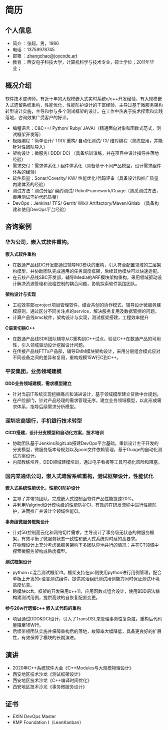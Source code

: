 # 简历

## 个人信息

- 简介 ：张超，男，1986
- 电话 ：13759978745
- 邮箱 ：zhangchao@joycode.art
- 教育 ：西安电子科技大学，计算机科学与技术专业，硕士学位；2011年毕业；

## 概况介绍

软件技术咨询师。有近十年的大规模嵌入式实时系统c/c++开发经验，有大规模嵌入式遗留系统重构、性能优化，性能防护设计的丰富经验，主导过基于微服务架构转型设计实施，主导和参与多个测试框架的设计。在工作中热衷于技术探索和实践落地，咨询效果广受客户的好评。

* 编程语言：C&C++/ Python/ Ruby/ JAVA/（精通面向对象和函数式范式，测试框架开发等）
* 极限编程：简单设计/ TDD/ 重构/ 自动化测试/ CI/ 结对编程（熟练应用，并能针对性团队导入）
* 架构设计：微服务/ DDD/ DCI （具备培训演练，并在项目中设计指导并落地经验）
* 需求交付：需求体系化 / 组件体系化（具备基于不同产品模型，设计需求组件体系的经验）
* 软件质量：Sonar/Coverity/ KW/ 性能优化/代码评审（具备设计和推广质量内建体系的经验）
* 测试方法：测试分层/ 契约测试/ RobotFramework/Guage（熟悉测试方法，善用测试守护代码质量）
* DevOps：Jenkins/ TFS/ Gerrit/ Wiki/ Artifactory/Maven/Gitlab （具备构建和使用DevOps平台经验）

## 咨询案例

### 华为公司，嵌入式软件重构。

**嵌入式软件重构**

- 在数通产品线DC开发部通过辅导ND模块的重构，引入符合配置领域的三层架构模型，并协助团队完成通用的任务调度框架，后续其他模块可以快速适配。
- 在云核产品线SBC开发部，辅导iMedia的ARF模块架构重构，采用领域驱动设计解决资源管理和流程控制的耦合问题，协助探索软件氛围团队。

**架构设计与实现**

- 工程效率部eproject项目管理软件，结合共创的协作模式，辅导设计微服务建模原则，通过区分不同关注点的service，解决服务复用及数据管控的问题。
- 计算产品线bmc软件，架构设计与实现，测试框架搭建，工程效率提升

**C语言切换C++**

- 在数通产品线SDK团队辅导从C重构到C++试点，验证C++在数通产品的可用性，引入领域驱动设计挖掘设计问题。
- 在传接产品线FTTx产品部，辅导EMM模块架构设计，采用分层组合模式应对不同设备之间的差异和复用，重构规模15W行C到C++。

### 平安集团，业务领域建模

**DDD业务领域建模，需求模型建立**

- 针对当前IT系统实现挖掘痛点和演进设计，基于领域模型建立贷款中台规划。
- 在产险部门，针对产品经理的需求管理无序，建立业务领域模型，以此形成需求体系，指导后续需求分析模型。

### 深圳农商银行，手机银行技术转型

**CICD搭建，设计分支模型和自动化方案，技术培训**

- 协助团队基于Jenkins和gitLab搭建DevOps平台基础，重新设计主干开发的分支模型，微服务版本号规划以及pom文件依赖管理，基于Guage的自动化测试方案设计。
- 内部教练培养，DDD领域建模培训，通过电子看板等工具可视化风险和阻塞。

### 国内某通讯公司，嵌入式遗留系统重构，测试框架设计，性能优化

**嵌入式系统性能优化，性能CI防护设计**

- 主导了并带领团队，完成嵌入式控制面软件产品性能提速20%。
- 并利用Valgrind设计模块级的性能防护CI，有效的在研发流程中进行性能防护，进而推广并设计全领域性能CI。

**事务级微服务框架设计**

- 针对5G控制面云化和网络切片需求，主导设计了事务级无状态的微服务框架，有效平衡了微服务状态一致性和嵌入式系统对时延的高要求。
- 在物理设计上充分考虑微服务架构下多团队异地并行的情况；并在CT领域中探索微服务架构成熟度模型。

**测试框架设计**

- python+c混合测试框架rft。框架支持在pc侧使用python进行用例管理，配合单板上开发的c语言测试组件，提供灵活组织测试用例能力同时保证测试环境高度仿真。
- 跨模块ccft。框架的开发采用c++11，应用函数式组合设计，使用BDD语法糖构建测试用例，提供高效的自恢复配置变更。

**参与26w行遗留c++ 嵌入式代码的重构**

- 项目通过DDD&DCI设计，引入了TransDSL来管理事务性复杂度。重构后代码量降至16W行。
- 后续带领团队实施并保障重构后的落地，故障率大幅降低，具备更良好的扩展性，有效保障了模块的长期演进。

## 演讲

- 2020年C++系统软件大会《C++Modules与大规模物理设计》
- 西安地区技术沙龙《测试框架设计》
- 西安地区技术沙龙《C++编译时间优化》
- 西安地区技术沙龙《事务微服务设计》

## 证书
- EXIN DevOps Master
- KMP Foundation I（LeanKanban）